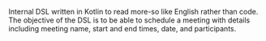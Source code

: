 Internal DSL written in Kotlin to read more-so like English rather than code.
The objective of the DSL is to be able to schedule a meeting with details including meeting name,
start and end times, date, and participants.
